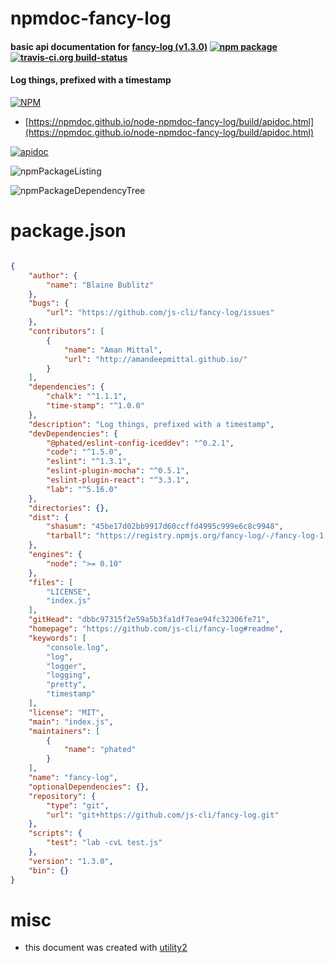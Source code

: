 # npmdoc-fancy-log

#### basic api documentation for  [fancy-log (v1.3.0)](https://github.com/js-cli/fancy-log#readme)  [![npm package](https://img.shields.io/npm/v/npmdoc-fancy-log.svg?style=flat-square)](https://www.npmjs.org/package/npmdoc-fancy-log) [![travis-ci.org build-status](https://api.travis-ci.org/npmdoc/node-npmdoc-fancy-log.svg)](https://travis-ci.org/npmdoc/node-npmdoc-fancy-log)

#### Log things, prefixed with a timestamp

[![NPM](https://nodei.co/npm/fancy-log.png?downloads=true&downloadRank=true&stars=true)](https://www.npmjs.com/package/fancy-log)

- [https://npmdoc.github.io/node-npmdoc-fancy-log/build/apidoc.html](https://npmdoc.github.io/node-npmdoc-fancy-log/build/apidoc.html)

[![apidoc](https://npmdoc.github.io/node-npmdoc-fancy-log/build/screenCapture.buildCi.browser.%252Ftmp%252Fbuild%252Fapidoc.html.png)](https://npmdoc.github.io/node-npmdoc-fancy-log/build/apidoc.html)

![npmPackageListing](https://npmdoc.github.io/node-npmdoc-fancy-log/build/screenCapture.npmPackageListing.svg)

![npmPackageDependencyTree](https://npmdoc.github.io/node-npmdoc-fancy-log/build/screenCapture.npmPackageDependencyTree.svg)



# package.json

```json

{
    "author": {
        "name": "Blaine Bublitz"
    },
    "bugs": {
        "url": "https://github.com/js-cli/fancy-log/issues"
    },
    "contributors": [
        {
            "name": "Aman Mittal",
            "url": "http://amandeepmittal.github.io/"
        }
    ],
    "dependencies": {
        "chalk": "^1.1.1",
        "time-stamp": "^1.0.0"
    },
    "description": "Log things, prefixed with a timestamp",
    "devDependencies": {
        "@phated/eslint-config-iceddev": "^0.2.1",
        "code": "^1.5.0",
        "eslint": "^1.3.1",
        "eslint-plugin-mocha": "^0.5.1",
        "eslint-plugin-react": "^3.3.1",
        "lab": "^5.16.0"
    },
    "directories": {},
    "dist": {
        "shasum": "45be17d02bb9917d60ccffd4995c999e6c8c9948",
        "tarball": "https://registry.npmjs.org/fancy-log/-/fancy-log-1.3.0.tgz"
    },
    "engines": {
        "node": ">= 0.10"
    },
    "files": [
        "LICENSE",
        "index.js"
    ],
    "gitHead": "dbbc97315f2e59a5b3fa1df7eae94fc32306fe71",
    "homepage": "https://github.com/js-cli/fancy-log#readme",
    "keywords": [
        "console.log",
        "log",
        "logger",
        "logging",
        "pretty",
        "timestamp"
    ],
    "license": "MIT",
    "main": "index.js",
    "maintainers": [
        {
            "name": "phated"
        }
    ],
    "name": "fancy-log",
    "optionalDependencies": {},
    "repository": {
        "type": "git",
        "url": "git+https://github.com/js-cli/fancy-log.git"
    },
    "scripts": {
        "test": "lab -cvL test.js"
    },
    "version": "1.3.0",
    "bin": {}
}
```



# misc
- this document was created with [utility2](https://github.com/kaizhu256/node-utility2)
